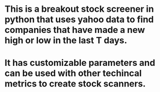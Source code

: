 # This is a breakout stock screener in python that uses yahoo data to find companies that have made a new high or low in the last T days.
# It has customizable parameters and can be used with other techincal metrics to create stock scanners.
